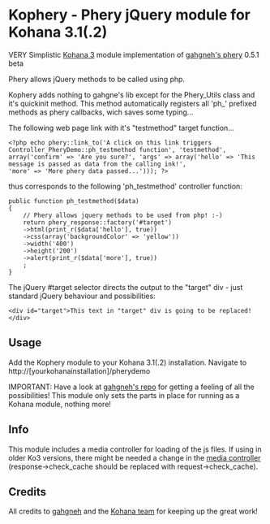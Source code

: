 # Kophery - Phery jQuery module for Kohana 3.1(.2)

VERY Simplistic [Kohana 3](https://github.com/kohana/kohana) module implementation of [gahgneh's phery](https://github.com/gahgneh/phery) 0.5.1 beta

Phery allows jQuery methods to be called using php.

Kophery adds nothing to gahgne's lib except for the Phery_Utils class and it's quickinit method. This method automatically registers all 'ph_' prefixed methods as phery callbacks, wich saves some typing...

The following web page link with it's "testmethod" target function...

	<?php echo phery::link_to('A click on this link triggers Controller_PheryDemo::ph_testmethod function', 'testmethod', 
	array('confirm' => 'Are you sure?', 'args' => array('hello' => 'This message is passed as data from the calling ink!', 
	'more' => 'More phery data passed...'))); ?>

thus corresponds to the following 'ph_testmethod' controller function:

	public function ph_testmethod($data) 
	{
		// Phery allows jquery methods to be used from php! :-)
		return phery_response::factory('#target')
		->html(print_r($data['hello'], true))
		->css(array('backgroundColor' => 'yellow'))
		->width('400')
		->height('200')
		->alert(print_r($data['more'], true))
		;	
	}	

The jQuery #target selector directs the output to the "target" div - just standard jQuery behaviour and possibilities:

	<div id="target">This text in "target" div is going to be replaced!</div>


## Usage
Add the Kophery module to your Kohana 3.1(.2) installation. Navigate to http://[yourkohanainstallation]/pherydemo

IMPORTANT: Have a look at [gahgneh's repo](https://github.com/gahgneh/phery) for getting a feeling of all the possibilities! This module only sets the parts in place for running as a Kohana module, nothing more!

## Info
This module includes a media controller for loading of the js files. If using in older Ko3 versions, there might be needed a change in the [media controller](https://github.com/cambiata/kophery/blob/master/classes/controller/media.php) (response->check_cache should be replaced with request->check_cache).


## Credits
All credits to [gahgneh](https://github.com/gahgneh)
and the [Kohana team](http://kohanaframework.org/team) for keeping up the great work!